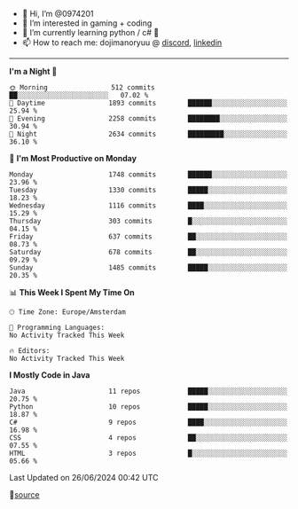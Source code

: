- 👋 Hi, I’m @0974201
- 👀 I’m interested in gaming + coding
- 🌱 I’m currently learning python / c# 🐍
- 📫 How to reach me: dojimanoryuu @ [discord](https://discord.com "please let me know that you found me on github"), [linkedin](https://www.linkedin.com/in/sonprakiki/)  

<!---
0974201/0974201 is a ✨ special ✨ repository because its `README.md` (this file) appears on your GitHub profile.
You can click the Preview link to take a look at your changes.
--->

----
<!--START_SECTION:waka-->
**I'm a Night 🦉** 

```text
🌞 Morning                512 commits         ██░░░░░░░░░░░░░░░░░░░░░░░   07.02 % 
🌆 Daytime                1893 commits        ██████░░░░░░░░░░░░░░░░░░░   25.94 % 
🌃 Evening                2258 commits        ████████░░░░░░░░░░░░░░░░░   30.94 % 
🌙 Night                  2634 commits        █████████░░░░░░░░░░░░░░░░   36.10 % 
```
📅 **I'm Most Productive on Monday** 

```text
Monday                   1748 commits        ██████░░░░░░░░░░░░░░░░░░░   23.96 % 
Tuesday                  1330 commits        █████░░░░░░░░░░░░░░░░░░░░   18.23 % 
Wednesday                1116 commits        ████░░░░░░░░░░░░░░░░░░░░░   15.29 % 
Thursday                 303 commits         █░░░░░░░░░░░░░░░░░░░░░░░░   04.15 % 
Friday                   637 commits         ██░░░░░░░░░░░░░░░░░░░░░░░   08.73 % 
Saturday                 678 commits         ██░░░░░░░░░░░░░░░░░░░░░░░   09.29 % 
Sunday                   1485 commits        █████░░░░░░░░░░░░░░░░░░░░   20.35 % 
```


📊 **This Week I Spent My Time On** 

```text
🕑︎ Time Zone: Europe/Amsterdam

💬 Programming Languages: 
No Activity Tracked This Week

🔥 Editors: 
No Activity Tracked This Week
```

**I Mostly Code in Java** 

```text
Java                     11 repos            █████░░░░░░░░░░░░░░░░░░░░   20.75 % 
Python                   10 repos            █████░░░░░░░░░░░░░░░░░░░░   18.87 % 
C#                       9 repos             ████░░░░░░░░░░░░░░░░░░░░░   16.98 % 
CSS                      4 repos             ██░░░░░░░░░░░░░░░░░░░░░░░   07.55 % 
HTML                     3 repos             █░░░░░░░░░░░░░░░░░░░░░░░░   05.66 % 
```




 Last Updated on 26/06/2024 00:42 UTC
<!--END_SECTION:waka-->
🔗[source](https://github.com/anmol098/waka-readme-stats/)
